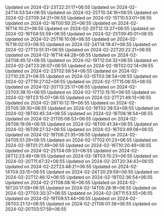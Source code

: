 
Updated on 2024-02-23T22:21:17+06:55
Updated on 2024-02-24T14:53:54+06:55
Updated on 2024-02-25T10:34:16+06:55
Updated on 2024-02-23T09:34:21+06:55
Updated on 2024-02-15T10:53:01+06:55
Updated on 2024-02-16T00:50:25+06:55
Updated on 2024-02-19T14:10:21+06:55
Updated on 2024-02-20T12:13:27+06:55
Updated on 2024-02-16T04:55:59+06:55
Updated on 2024-02-25T09:45:01+06:55
Updated on 2024-02-25T16:10:08+06:55
Updated on 2024-02-15T16:02:03+06:55
Updated on 2024-02-24T14:19:47+06:55
Updated on 2024-02-27T13:51:31+06:55
Updated on 2024-02-22T20:22:21+06:55
Updated on 2024-02-16T14:44:28+06:55
Updated on 2024-02-24T08:45:12+06:55
Updated on 2024-02-19T12:04:32+06:55
Updated on 2024-02-24T23:26:07+06:55
Updated on 2024-02-18T02:02:14+06:55
Updated on 2024-02-23T02:59:54+06:55
Updated on 2024-02-22T10:25:21+06:55
Updated on 2024-02-15T03:38:54+06:55
Updated on 2024-02-27T19:27:02+06:55
Updated on 2024-02-17T15:06:55+06:55
Updated on 2024-02-20T13:25:17+06:55
Updated on 2024-02-23T03:38:10+06:55
Updated on 2024-02-17T12:15:10+06:55
Updated on 2024-02-19T23:15:07+06:55
Updated on 2024-02-27T21:49:13+06:55
Updated on 2024-02-28T10:12:19+06:55
Updated on 2024-02-25T05:39:30+06:55
Updated on 2024-02-19T02:38:53+06:55
Updated on 2024-02-18T00:45:34+06:55
Updated on 2024-02-16T06:18:54+06:55
Updated on 2024-02-21T05:08:53+06:55
Updated on 2024-02-26T06:19:06+06:55
Updated on 2024-02-16T00:41:34+06:55
Updated on 2024-02-16T09:27:32+06:55
Updated on 2024-02-16T03:49:06+06:55
Updated on 2024-02-19T06:21:35+06:55
Updated on 2024-02-24T05:51:29+06:55
Updated on 2024-02-17T02:01:23+06:55
Updated on 2024-02-18T01:21:49+06:55
Updated on 2024-02-16T10:20:49+06:55
Updated on 2024-02-25T04:09:33+06:55
Updated on 2024-02-26T12:23:46+06:55
Updated on 2024-02-18T03:15:23+06:55
Updated on 2024-02-20T11:47:32+06:55
Updated on 2024-02-20T20:34:43+06:55
Updated on 2024-02-22T23:48:21+06:55
Updated on 2024-02-14T04:33:15+06:55
Updated on 2024-02-24T20:29:59+06:55
Updated on 2024-02-22T12:46:12+06:55
Updated on 2024-02-19T02:36:54+06:55
Updated on 2024-02-21T08:08:16+06:55
Updated on 2024-02-18T20:17:09+06:55
Updated on 2024-02-14T05:28:18+06:55
Updated on 2024-02-27T03:30:37+06:55
Updated on 2024-02-26T11:53:55+06:55
Updated on 2024-02-19T09:51:44+06:55
Updated on 2024-02-26T03:21:13+06:55
Updated on 2024-02-21T06:01:38+06:55
Updated on 2024-02-20T03:57:59+06:55